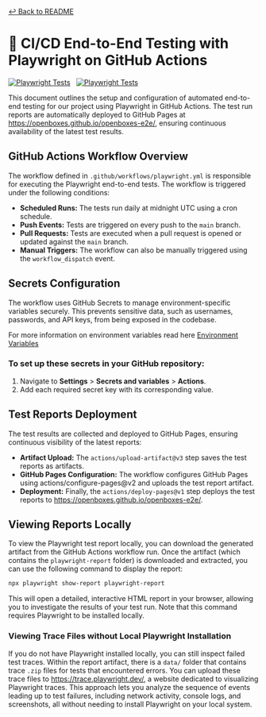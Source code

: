 [↩️ Back to README](/README.md)

# 🚀 CI/CD End-to-End Testing with Playwright on GitHub Actions

[![Playwright Tests](https://img.shields.io/badge/Latest_E2E_run-report-blue)](https://openboxes.github.io/openboxes-e2e/)
&nbsp;
[![Playwright Tests](https://github.com/openboxes/openboxes-e2e/actions/workflows/playwright.yml/badge.svg?branch=main)](https://github.com/openboxes/openboxes-e2e/actions/workflows/playwright.yml)


This document outlines the setup and configuration of automated end-to-end testing for our project using Playwright in GitHub Actions. The test run reports are automatically deployed to GitHub Pages at https://openboxes.github.io/openboxes-e2e/, ensuring continuous availability of the latest test results.

## GitHub Actions Workflow Overview

The workflow defined in `.github/workflows/playwright.yml` is responsible for executing the Playwright end-to-end tests. The workflow is triggered under the following conditions:

- **Scheduled Runs:** The tests run daily at midnight UTC using a cron schedule.
- **Push Events:** Tests are triggered on every push to the `main` branch.
- **Pull Requests:** Tests are executed when a pull request is opened or updated against the `main` branch.
- **Manual Triggers:** The workflow can also be manually triggered using the `workflow_dispatch` event.

## Secrets Configuration

The workflow uses GitHub Secrets to manage environment-specific variables securely. This prevents sensitive data, such as usernames, passwords, and API keys, from being exposed in the codebase.

For more information on environment variables read here [Environment Variables](/documentation/EnvironmentVariables.md)

### To set up these secrets in your GitHub repository:

1. Navigate to **Settings** > **Secrets and variables** > **Actions**.
2. Add each required secret key with its corresponding value.

## Test Reports Deployment

The test results are collected and deployed to GitHub Pages, ensuring continuous visibility of the latest reports:

- **Artifact Upload:** The `actions/upload-artifact@v3` step saves the test reports as artifacts.
- **GitHub Pages Configuration:** The workflow configures GitHub Pages using actions/configure-pages@v2 and uploads the test report artifact.
- **Deployment:** Finally, the `actions/deploy-pages@v1` step deploys the test reports to https://openboxes.github.io/openboxes-e2e/.

## Viewing Reports Locally

To view the Playwright test report locally, you can download the generated artifact from the GitHub Actions workflow run. Once the artifact (which contains the `playwright-report` folder) is downloaded and extracted, you can use the following command to display the report:
```bash
npx playwright show-report playwright-report
```

This will open a detailed, interactive HTML report in your browser, allowing you to investigate the results of your test run. Note that this command requires Playwright to be installed locally.

### Viewing Trace Files without Local Playwright Installation

If you do not have Playwright installed locally, you can still inspect failed test traces. Within the report artifact, there is a `data/` folder that contains trace `.zip` files for tests that encountered errors. You can upload these trace files to https://trace.playwright.dev/, a website dedicated to visualizing Playwright traces. This approach lets you analyze the sequence of events leading up to test failures, including network activity, console logs, and screenshots, all without needing to install Playwright on your local system.